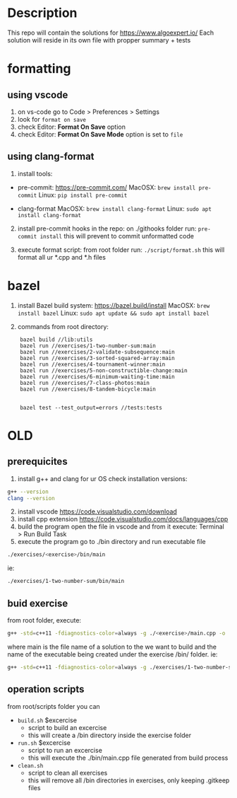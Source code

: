 # Description
This repo will contain the solutions for https://www.algoexpert.io/
Each solution will reside in its own file with propper summary + tests

# formatting

## using vscode
1. on vs-code go to Code > Preferences > Settings
2. look for `format on save`
3. check Editor: **Format On Save** option
4. check Editor: **Format On Save Mode** option is set to `file`

## using clang-format
1. install tools:
- pre-commit: https://pre-commit.com/
    MacOSX: `brew install pre-commit`
    Linux: `pip install pre-commit`

- clang-format
    MacOSX: `brew install clang-format`
    Linux: `sudo apt install clang-format`

2. install pre-commit hooks in the repo:
on ./githooks folder run: `pre-commit install`
this will prevent to commit unformatted code

3. execute format script:
from root folder run: `./script/format.sh`
this will format all ur *.cpp and *.h files

# bazel
1. install Bazel build system: https://bazel.build/install
    MacOSX: `brew install bazel`
    Linux: `sudo apt update && sudo apt install bazel`
    
2. commands from root directory:
```
    bazel build //lib:utils
    bazel run //exercises/1-two-number-sum:main
    bazel run //exercises/2-validate-subsequence:main
    bazel run //exercises/3-sorted-squared-array:main
    bazel run //exercises/4-tournament-winner:main
    bazel run //exercises/5-non-constructible-change:main
    bazel run //exercises/6-minimum-waiting-time:main
    bazel run //exercises/7-class-photos:main
    bazel run //exercises/8-tandem-bicycle:main


    bazel test --test_output=errors //tests:tests
```

# OLD

## prerequicites
1. install g++ and clang for ur OS
check installation versions:
```sh
g++ --version
clang --version
```
2. install vscode
https://code.visualstudio.com/download
3. install cpp extension
https://code.visualstudio.com/docs/languages/cpp
4. build the program
open the file in vscode and from it execute: Terminal > Run Build Task
5. execute the program
go to ./bin directory and run executable file
```sh
./exercises/<exercise>/bin/main
```
ie:
```sh
./exercises/1-two-number-sum/bin/main
```

## buid exercise
from root folder, execute:
```sh
g++ -std=c++11 -fdiagnostics-color=always -g ./<exercise>/main.cpp -o ./<exercise>/bin/main
```
where main is the file name of a solution to the <exercise> we want to build
and the name of the executable being created under the exercise /bin/ folder.
ie:
```sh
g++ -std=c++11 -fdiagnostics-color=always -g ./exercises/1-two-number-sum/main.cpp -o ./exercises/1-two-number-sum/bin/main
```

## operation scripts
from root/scripts folder you can
- `build.sh` $excercise
    + script to build an excercise
    + this will create a /bin directory inside the exercise folder
- `run.sh` $excercise
    + script to run an excercise
    + this will execute the ./bin/main.cpp file generated from build process
- `clean.sh`
    + script to clean all exercises
    + this will remove all /bin directories in exercises, only keeping .gitkeep files
